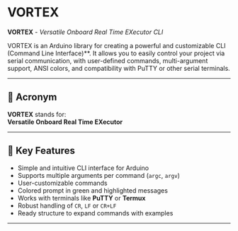 # VORTEX

**VORTEX** - *Versatile Onboard Real Time EXecutor CLI*  

VORTEX is an Arduino library for creating a powerful and customizable CLI (Command Line Interface)**.
It allows you to easily control your project via serial communication, with user-defined commands, multi-argument support, ANSI colors, and compatibility with PuTTY or other serial terminals.

---

## 🔹 Acronym
**VORTEX** stands for:  
**Versatile Onboard Real Time EXecutor**  

---

## 🚀 Key Features

- Simple and intuitive CLI interface for Arduino
- Supports multiple arguments per command (`argc`, `argv`)  
- User-customizable commands  
- Colored prompt in green and highlighted messages  
- Works with terminals like **PuTTY** or **Termux**  
- Robust handling of `CR`, `LF` or `CR+LF`  
- Ready structure to expand commands with examples

---
